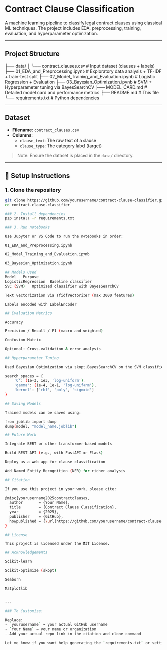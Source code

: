 #  Contract Clause Classification

A machine learning pipeline to classify legal contract clauses using classical ML techniques. The project includes EDA, preprocessing, training, evaluation, and hyperparameter optimization.

---

## Project Structure

├── data/
│ └── contract_clauses.csv # Input dataset (clauses + labels)
├── 01_EDA_and_Preprocessing.ipynb # Exploratory data analysis + TF-IDF + train-test split
├── 02_Model_Training_and_Evaluation.ipynb # Logistic Regression + Evaluation
├── 03_Bayesian_Optimization.ipynb # SVM + Hyperparameter tuning via BayesSearchCV
├── MODEL_CARD.md # Detailed model card and performance metrics
├── README.md # This file
└── requirements.txt # Python dependencies


---

## Dataset

- **Filename**: `contract_clauses.csv`
- **Columns**:
  - `clause_text`: The raw text of a clause
  - `clause_type`: The category label (target)

> Note: Ensure the dataset is placed in the `data/` directory.

---

## 🔧 Setup Instructions

### 1. Clone the repository
```bash
git clone https://github.com/yourusername/contract-clause-classifier.git
cd contract-clause-classifier

### 2. Install dependencies
pip install -r requirements.txt

### 3. Run notebooks

Use Jupyter or VS Code to run the notebooks in order:

01_EDA_and_Preprocessing.ipynb

02_Model_Training_and_Evaluation.ipynb

03_Bayesian_Optimization.ipynb

## Models Used
Model	Purpose
LogisticRegression	Baseline classifier
SVC (SVM)	Optimized classifier with BayesSearchCV

Text vectorization via TfidfVectorizer (max 3000 features)

Labels encoded with LabelEncoder

## Evaluation Metrics

Accuracy

Precision / Recall / F1 (macro and weighted)

Confusion Matrix

Optional: Cross-validation & error analysis

## Hyperparameter Tuning

Used Bayesian Optimization via skopt.BayesSearchCV on the SVM classifier.

search_spaces = {
    'C': (1e-3, 1e3, 'log-uniform'),
    'gamma': (1e-4, 1e-1, 'log-uniform'),
    'kernel': ['rbf', 'poly', 'sigmoid']
}

## Saving Models

Trained models can be saved using:

from joblib import dump
dump(model, "model_name.joblib")

## Future Work

Integrate BERT or other transformer-based models

Build REST API (e.g., with FastAPI or Flask)

Deploy as a web app for clause classification

Add Named Entity Recognition (NER) for richer analysis

## Citation

If you use this project in your work, please cite:

@misc{yourusername2025contractclauses,
  author       = {Your Name},
  title        = {Contract Clause Classification},
  year         = {2025},
  publisher    = {GitHub},
  howpublished = {\url{https://github.com/yourusername/contract-clause-classifier}},
}

## License

This project is licensed under the MIT License.

## Acknowledgements

Scikit-learn

Scikit-optimize (skopt)

Seaborn

Matplotlib


---

### To Customize:

Replace:
- `yourusername` → your actual GitHub username
- `Your Name` → your name or organization
- Add your actual repo link in the citation and clone command

Let me know if you want help generating the `requirements.txt` or setting up a license file.

